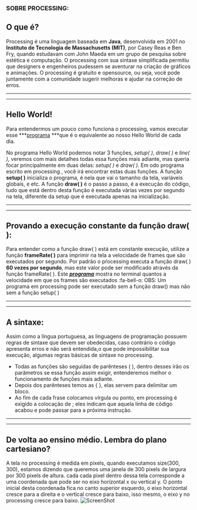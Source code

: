 ### SOBRE PROCESSING:

## O que é? 
Processing é uma linguagem baseada em **Java**, desenvolvida em 2001  no **Instituto de Tecnologia de Massachusetts (MIT)**, por Casey Reas e Ben Fry, quando estudavam com John Maeda em um grupo de pesquisa sobre estética e computação. O processing com sua sintaxe simplificada permitiu que designers e engenheiros pudessem se aventurar na criação de gráficos e animações. O processing é gratuito e opensource, ou seja, você pode juntamente com a comunidade sugerir melhoras e ajudar na correção de erros.

------------


------------


## Hello World!
Para entendermos um pouco como funciona o processing, vamos executar esse ***[programa](https://github.com/Evaldo-comp/Processing/blob/master/Java/intro/helloworld/helloworld.pdehttp:// "programa") ***que é o equivalente ao nosso Hello World de cada dia.

No programa Hello World podemos notar 3 funções, *setup(  )*, *draw(  )* e *line(  )*, veremos com mais detalhes todas essa funções mais adiante, mas queria focar principalmente em duas delas: *setup(  )* e *draw(  )*. Em odo programa escrito em processing , você irá encontrar estas duas funções.
A função **setup(  )** inicializa o programa, é nela que vai o tamanho da tela, variáveis globais, e etc.
A função **draw(  )** é o passo a passo, é a execução do código, tudo que está dentro desta função é executada várias vezes por segundo na tela, diferente da setup que é executada apenas na inicialização.

------------


------------



## Provando a execução constante da função draw(  ):
Para entender como a função draw(  ) está em constante execução, utilize a função **frameRate(  )** para imprimir na tela a velocidade de frames que são executados por segundo. Por padrão o pŕocessing executa a função draw(  ) **60 vezes por segundo**, mas este valor pode ser modificado através da função frameRate(  ). 
Este ***[programa](https://github.com/Evaldo-comp/Processing/blob/master/Java/intro/frameRate/frameRate.pdehttp:// "programa")*** mostra no terminal quantos a velocidade em que os frames são executados
:fa-bell-o: OBS: Um programa em processing pode ser executado sem a função draw() mas não sem a função setup(  )


------------


------------

## A sintaxe:  
Assim como a língua portuguesa, as linguagens de programação possuem regras de sintaxe que devem ser obedecidas, caso contrário o código apresenta erros e não será entendida,o que pode impossibilitar sua execução, algumas regras básicas de sintaxe no processing.
- Todas as funções são seguidas de  parênteses (  ), dentro desses irão os parâmetros se essa função assim exigir, entenderemos melhor o funcionamento de funções mais adiante.
- Depois dos parênteses temos as { }, elas servem para delimitar um bloco.
- Ao fim de cada frase colocamos vírgula ou ponto, em processing é exigido a colocação de ; eles indicam que aquela linha de código acabou e pode passar para a próxima instrução.

------------


------------

## De volta ao ensino médio. Lembra do plano cartesiano?
A tela no processing é medida em pixels, quando executamos size(300, 300), estamos dizendo que queremos uma janela de 300 pixels de largura por 300 pixels de altura. cada cada pixel dentro dessa tela corresponde a uma coordenada que pode ser no eixo horizontal x ou vertical y. O ponto inicial desta coordenada fica no canto superior esquerdo, o eixo horizontal cresce para a direita e o vertical cresce para baixo, isso mesmo, o eixo y no processing cresce para baixo.
![ScreenShot](https://{https://imgur.com/gallery/xTTzWsF})
